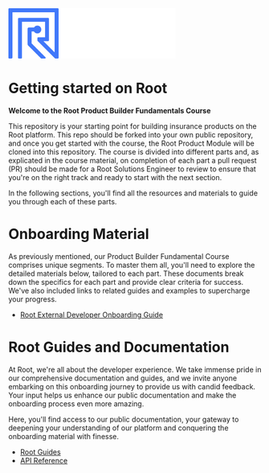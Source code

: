 <img src="root-logo.png"  height="100">

# Getting started on Root

**Welcome to the Root Product Builder Fundamentals Course** 

This repository is your starting point for building insurance products on the Root platform. This repo should be forked into your own public repository, and once you get started with the course, the Root Product Module will be cloned into this repository. The course is divided into different parts and, as explicated in the course material, on completion of each part a pull request (PR) should be made for a Root Solutions Engineer to review to ensure that you're on the right track and ready to start with the next section. 

In the following sections, you'll find all the resources and materials to guide you through each of these parts.

# Onboarding Material

As previously mentioned, our Product Builder Fundamental Course comprises unique segments. To master them all, you'll need to explore the detailed materials below, tailored to each part. These documents break down the specifics for each part and provide clear criteria for success. We've also included links to related guides and examples to supercharge your progress.

- [Root External Developer Onboarding Guide](https://docs.google.com/document/d/1ryyE2OWaEPkStUwDpwCsD2UwwdzNvCxU4oVwIQkqsoA/edit#heading=h.ypnxqcrdxijk)

# Root Guides and Documentation

At Root, we're all about the developer experience. We take immense pride in our comprehensive documentation and guides, and we invite anyone embarking on this onboarding journey to provide us with candid feedback. Your input helps us enhance our public documentation and make the onboarding process even more amazing.

Here, you'll find access to our public documentation, your gateway to deepening your understanding of our platform and conquering the onboarding material with finesse.

- [Root Guides](https://docs.rootplatform.com/docs)
- [API Reference](https://docs.rootplatform.com/reference/getting-started-1)
